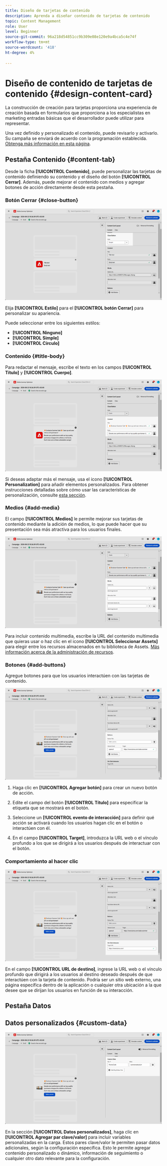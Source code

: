 ```yaml
---
title: Diseño de tarjetas de contenido
description: Aprenda a diseñar contenido de tarjetas de contenido
topic: Content Management
role: User
level: Beginner
source-git-commit: 96a218d54851cc9b309e08e120e9a4bca5c4e74f
workflow-type: tm+mt
source-wordcount: '418'
ht-degree: 4%

---
```


# Diseño de contenido de tarjetas de contenido {#design-content-card}

La construcción de creación para tarjetas proporciona una experiencia de creación basada en formularios que proporciona a los especialistas en marketing entradas básicas que el desarrollador puede utilizar para representar.

Una vez definido y personalizado el contenido, puede revisarlo y activarlo. Su campaña se enviará de acuerdo con la programación establecida. [Obtenga más información en esta página](../campaigns/review-activate-campaign.md).

## Pestaña Contenido {#content-tab}

Desde la ficha **[!UICONTROL Contenido]**, puede personalizar las tarjetas de contenido definiendo su contenido y el diseño del botón **[!UICONTROL Cerrar]**. Además, puede mejorar el contenido con medios y agregar botones de acción directamente desde esta pestaña.

### Botón Cerrar {#close-button}

![](assets/content-card-design-1.png)

Elija **[!UICONTROL Estilo]** para el **[!UICONTROL botón Cerrar]** para personalizar su apariencia.

Puede seleccionar entre los siguientes estilos:

* **[!UICONTROL Ninguno]**
* **[!UICONTROL Simple]**
* **[!UICONTROL Círculo]**

### Contenido {#title-body}

Para redactar el mensaje, escribe el texto en los campos **[!UICONTROL Título]** y **[!UICONTROL Cuerpo]**.

![](assets/content-card-design-2.png)

Si deseas adaptar más el mensaje, usa el icono **[!UICONTROL Personalization]** para añadir elementos personalizados. Para obtener instrucciones detalladas sobre cómo usar las características de personalización, consulte [esta sección](../personalization/personalize.md).

<!--
+++More options with advanced formatting

If the **[!UICONTROL Advanced formatting mode]** is switched on, you can choose for your **[!UICONTROL Header]** and **[!UICONTROL Body]**:

* the **[!UICONTROL Font]**
* the **[!UICONTROL Pt size]**
* the **[!UICONTROL Font Color]**
* the **[!UICONTROL Alignment]**
+++
-->

### Medios {#add-media}

El campo **[!UICONTROL Medios]** le permite mejorar sus tarjetas de contenido mediante la adición de medios, lo que puede hacer que su presentación sea más atractiva para los usuarios finales.

![](assets/content-card-design-3.png)

Para incluir contenido multimedia, escribe la URL del contenido multimedia que quieras usar o haz clic en el icono **[!UICONTROL Seleccionar Assets]** para elegir entre los recursos almacenados en tu biblioteca de Assets. [Más información acerca de la administración de recursos](../content-management/assets.md).

<!--
+++More options with advanced formatting

If the **[!UICONTROL Advanced formatting mode]** is switched on, you can add an **[!UICONTROL Alternative text]** for screen reading applications and another asset in the **[!UICONTROL Dark Mode Media URL]** field.

+++
-->

### Botones {#add-buttons}

Agregue botones para que los usuarios interactúen con las tarjetas de contenido.

![](assets/content-card-design-4.png)

1. Haga clic en **[!UICONTROL Agregar botón]** para crear un nuevo botón de acción.

1. Edite el campo del botón **[!UICONTROL Título]** para especificar la etiqueta que se mostrará en el botón.

1. Seleccione un **[!UICONTROL evento de interacción]** para definir qué acción se activará cuando los usuarios hagan clic en el botón o interactúen con él.

1. En el campo **[!UICONTROL Target]**, introduzca la URL web o el vínculo profundo a los que se dirigirá a los usuarios después de interactuar con el botón.

<!--
+++More options with advanced formatting

If the **[!UICONTROL Advanced formatting mode]** is switched on, you can choose for your **[!UICONTROL Buttons]**:

* the **[!UICONTROL Font]**
* the **[!UICONTROL Pt size]**
* the **[!UICONTROL Font Color]**
* the **[!UICONTROL Alignment]**

+++
-->

### Comportamiento al hacer clic

![](assets/content-card-design-5.png)

En el campo **[!UICONTROL URL de destino]**, ingrese la URL web o el vínculo profundo que dirigirá a los usuarios al destino deseado después de que interactúen con la tarjeta de contenido. Podría ser un sitio web externo, una página específica dentro de la aplicación o cualquier otra ubicación a la que desee que se dirijan los usuarios en función de su interacción.

## Pestaña Datos

## Datos personalizados {#custom-data}

![](assets/content-card-design-6.png)

En la sección **[!UICONTROL Datos personalizados]**, haga clic en **[!UICONTROL Agregar par clave/valor]** para incluir variables personalizadas en la carga. Estos pares clave/valor le permiten pasar datos adicionales, según la configuración específica. Esto le permite agregar contenido personalizado o dinámico, información de seguimiento o cualquier otro dato relevante para la configuración.
